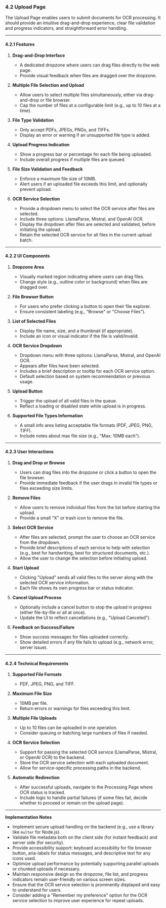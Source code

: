 ### 4.2 Upload Page

The Upload Page enables users to submit documents for OCR processing. It should provide an intuitive drag-and-drop experience, clear file validation and progress indicators, and straightforward error handling.

---

#### 4.2.1 Features

1. **Drag-and-Drop Interface**  
   - A dedicated dropzone where users can drag files directly to the web page.  
   - Provide visual feedback when files are dragged over the dropzone.

2. **Multiple File Selection and Upload**  
   - Allow users to select multiple files simultaneously, either via drag-and-drop or file browser.  
   - Cap the number of files at a configurable limit (e.g., up to 10 files at a time).

3. **File Type Validation**  
   - Only accept PDFs, JPEGs, PNGs, and TIFFs.  
   - Display an error or warning if an unsupported file type is added.

4. **Upload Progress Indication**  
   - Show a progress bar or percentage for each file being uploaded.  
   - Include overall progress if multiple files are queued.

5. **File Size Validation and Feedback**  
   - Enforce a maximum file size of 10MB.  
   - Alert users if an uploaded file exceeds this limit, and optionally prevent upload.

6. **OCR Service Selection**  
   - Provide a dropdown menu to select the OCR service after files are selected.  
   - Include three options: LlamaParse, Mistral, and OpenAI OCR.  
   - Display the dropdown after files are selected and validated, before initiating the upload.  
   - Retain the selected OCR service for all files in the current upload batch.

---

#### 4.2.2 UI Components

1. **Dropzone Area**  
   - Visually marked region indicating where users can drag files.  
   - Change style (e.g., outline color or background) when files are dragged over.

2. **File Browser Button**  
   - For users who prefer clicking a button to open their file explorer.  
   - Ensure consistent labeling (e.g., "Browse" or "Choose Files").

3. **List of Selected Files**  
   - Display file name, size, and a thumbnail (if appropriate).  
   - Include an icon or visual indicator if the file is valid/invalid.

4. **OCR Service Dropdown**  
   - Dropdown menu with three options: LlamaParse, Mistral, and OpenAI OCR.  
   - Appears after files have been selected.  
   - Includes a brief description or tooltip for each OCR service option.  
   - Default selection based on system recommendation or previous usage.

5. **Upload Button**  
   - Trigger the upload of all valid files in the queue.  
   - Reflect a loading or disabled state while upload is in progress.

6. **Supported File Types Information**  
   - A small info area listing acceptable file formats (PDF, JPEG, PNG, TIFF).  
   - Include notes about max file size (e.g., "Max: 10MB each").

---

#### 4.2.3 User Interactions

1. **Drag and Drop or Browse**  
   - Users can drag files into the dropzone or click a button to open the file browser.  
   - Provide immediate feedback if the user drags in invalid file types or files exceeding size limits.

2. **Remove Files**  
   - Allow users to remove individual files from the list before starting the upload.  
   - Provide a small "X" or trash icon to remove the file.

3. **Select OCR Service**  
   - After files are selected, prompt the user to choose an OCR service from the dropdown.  
   - Provide brief descriptions of each service to help with selection (e.g., best for handwriting, best for structured documents, etc.).  
   - Allow the user to change the selection before initiating upload.

4. **Start Upload**  
   - Clicking "Upload" sends all valid files to the server along with the selected OCR service information.  
   - Each file shows its own progress bar or status indicator.

5. **Cancel Upload Process**  
   - Optionally include a cancel button to stop the upload in progress (either file-by-file or all at once).  
   - Update the UI to reflect cancellations (e.g., "Upload Canceled").

6. **Feedback on Success/Failure**  
   - Show success messages for files uploaded correctly.  
   - Show detailed errors if any file fails to upload (e.g., network error, server issue).

---

#### 4.2.4 Technical Requirements

1. **Supported File Formats**  
   - PDF, JPEG, PNG, and TIFF.

2. **Maximum File Size**  
   - 10MB per file.  
   - Return errors or warnings for files exceeding this limit.

3. **Multiple File Uploads**  
   - Up to 10 files can be uploaded in one operation.  
   - Consider queuing or batching large numbers of files if needed.

4. **OCR Service Selection**  
   - Support for passing the selected OCR service (LlamaParse, Mistral, or OpenAI OCR) to the backend.  
   - Store the OCR service selection with each uploaded document.  
   - Allow for service-specific processing paths in the backend.

5. **Automatic Redirection**  
   - After successful uploads, navigate to the Processing Page where OCR status is tracked.  
   - Include logic to handle partial failures (if some files fail, decide whether to proceed or remain on the upload page).

---

**Implementation Notes**  
- Implement secure upload handling on the backend (e.g., use a library like `multer` for Node.js).  
- Validate file metadata both on the client side (for instant feedback) and server side (for security).  
- Provide accessibility support: keyboard accessibility for file browser button, aria-labels for status messages, and descriptive text for any icons used.  
- Optimize upload performance by potentially supporting parallel uploads or chunked uploads if necessary.  
- Maintain responsive design so the dropzone, file list, and progress indicators remain user-friendly on various screen sizes.  
- Ensure that the OCR service selection is prominently displayed and easy to understand for users.  
- Consider adding a "Remember my preference" option for the OCR service selection to improve user experience for repeat uploads.
